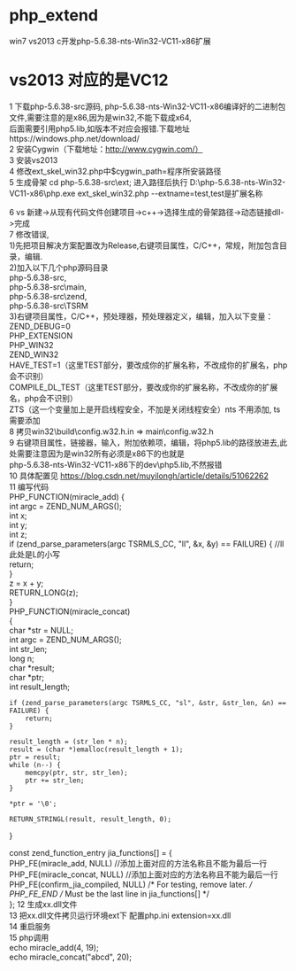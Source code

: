 # php_extend
win7 vs2013 c开发php-5.6.38-nts-Win32-VC11-x86扩展       
# vs2013 对应的是VC12   
1 下载php-5.6.38-src源码, php-5.6.38-nts-Win32-VC11-x86编译好的二进制包文件,需要注意的是x86,因为是win32,不能下载成x64,   
后面需要引用php5.lib,如版本不对应会报错.下载地址https://windows.php.net/download/   
2 安装Cygwin（下载地址：http://www.cygwin.com/）  
3 安装vs2013  
4 修改ext_skel_win32.php中$cygwin_path=程序所安装路径  
5 生成骨架  cd php-5.6.38-src\ext;    进入路径后执行 D:\php-5.6.38-nts-Win32-VC11-x86\php.exe ext_skel_win32.php --extname=test,test是扩展名称 

6 vs 新建->从现有代码文件创建项目->c++->选择生成的骨架路径->动态链接dll->完成  
7 修改错误,  
1)先把项目解决方案配置改为Release,右键项目属性，C/C++，常规，附加包含目录，编辑.   
2)加入以下几个php源码目录  
php-5.6.38-src,  
php-5.6.38-src\main,  
php-5.6.38-src\zend,  
php-5.6.38-src\TSRM  
3)右键项目属性，C/C++，预处理器，预处理器定义，编辑，加入以下变量：  
ZEND_DEBUG=0  
PHP_EXTENSION  
PHP_WIN32  
ZEND_WIN32  
HAVE_TEST=1（这里TEST部分，要改成你的扩展名称，不改成你的扩展名，php会不识别）  
COMPILE_DL_TEST（这里TEST部分，要改成你的扩展名称，不改成你的扩展名，php会不识别）  
ZTS（这一个变量加上是开启线程安全，不加是关闭线程安全）nts 不用添加, ts需要添加   
8 拷贝win32\build\config.w32.h.in => main\config.w32.h  
9 右键项目属性，链接器，输入，附加依赖项，编辑，将php5.lib的路径放进去,此处需要注意因为是win32所有必须是x86下的也就是  
php-5.6.38-nts-Win32-VC11-x86下的dev\php5.lib,不然报错  
10 具体配置见 https://blog.csdn.net/muyilongh/article/details/51062262  
11 编写代码    
PHP_FUNCTION(miracle_add) {    
  int argc = ZEND_NUM_ARGS();  
	int x;  
	int y;  
	int z;  
	if (zend_parse_parameters(argc TSRMLS_CC, "ll", &x, &y) == FAILURE) {   //ll此处是L的小写  
		return;  
	}  
	z = x + y;  
	RETURN_LONG(z);  
}  
PHP_FUNCTION(miracle_concat)  
{  
	char *str = NULL;  
	int argc = ZEND_NUM_ARGS();  
	int str_len;  
	long n;  
	char *result;  
	char *ptr;  
	int result_length;  

	if (zend_parse_parameters(argc TSRMLS_CC, "sl", &str, &str_len, &n) == FAILURE) {  
		return;  
	}  

	result_length = (str_len * n);  
	result = (char *)emalloc(result_length + 1);  
	ptr = result;  
	while (n--) {  
		memcpy(ptr, str, str_len);  
		ptr += str_len;  
	}  

	*ptr = '\0';  

	RETURN_STRINGL(result, result_length, 0);  
}

const zend_function_entry jia_functions[] = {  
	PHP_FE(miracle_add, NULL)  //添加上面对应的方法名称且不能为最后一行  
	PHP_FE(miracle_concat, NULL) //添加上面对应的方法名称且不能为最后一行  
	PHP_FE(confirm_jia_compiled,	NULL)		/* For testing, remove later. */  
	PHP_FE_END	/* Must be the last line in jia_functions[] */  
};
12 生成xx.dll文件   
13 把xx.dll文件拷贝运行环境ext下 配置php.ini extension=xx.dll    
14 重启服务  
15 php调用   
  echo miracle_add(4, 19);  
  echo miracle_concat("abcd", 20);  
